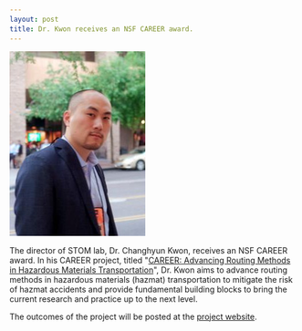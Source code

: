 ```yaml
---
layout: post
title: Dr. Kwon receives an NSF CAREER award.
---
```


![](/people/images/kwon.jpg)

The director of STOM lab, Dr. Changhyun Kwon, receives an NSF CAREER award. In his CAREER project, titled "<a href="http://www.nsf.gov/awardsearch/showAward?AWD_ID=1351357" target="_blank">CAREER: Advancing Routing Methods in Hazardous Materials Transportation</a>", Dr. Kwon aims to advance routing methods in hazardous materials (hazmat) transportation to mitigate the risk of hazmat accidents and provide fundamental building blocks to bring the current research and practice up to the next level.

The outcomes of the project will be posted at the <a href="http://hazmat.chkwon.net">project website</a>.
